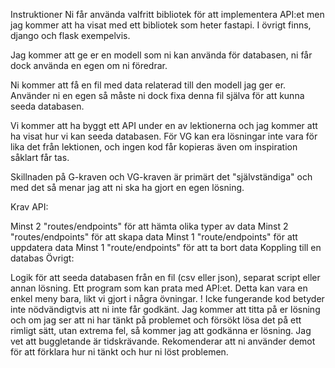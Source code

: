 Instruktioner
Ni får använda valfritt bibliotek för att implementera API:et men jag kommer att ha visat med ett bibliotek som heter fastapi. I övrigt finns, django och flask exempelvis.

Jag kommer att ge er en modell som ni kan använda för databasen, ni får dock använda en egen om ni föredrar.

Ni kommer att få en fil med data relaterad till den modell jag ger er. Använder ni en egen så måste ni dock fixa denna fil själva för att kunna seeda databasen.

Vi kommer att ha byggt ett API under en av lektionerna och jag kommer att ha visat hur vi kan seeda databasen. För VG kan era lösningar inte vara för lika det från lektionen, och ingen kod får kopieras även om inspiration såklart får tas.

Skillnaden på G-kraven och VG-kraven är primärt det "självständiga" och med det så menar jag att ni ska ha gjort en egen lösning.


Krav
API:

Minst 2 "routes/endpoints" för att hämta olika typer av data
Minst 2 "routes/endpoints" för att skapa data
Minst 1 "route/endpoints" för att uppdatera data
Minst 1 "route/endpoints" för att ta bort data
Koppling till en databas
Övrigt:

Logik för att seeda databasen från en fil (csv eller json), separat script eller annan lösning.
Ett program som kan prata med API:et. Detta kan vara en enkel meny bara, likt vi gjort i några övningar.
! Icke fungerande kod betyder inte nödvändigtvis att ni inte får godkänt. Jag kommer att titta på er lösning och om jag ser att ni har tänkt på problemet och försökt lösa det på ett rimligt sätt, utan extrema fel, så kommer jag att godkänna er lösning. Jag vet att buggletande är tidskrävande. Rekomenderar att ni använder demot för att förklara hur ni tänkt och hur ni löst problemen.

